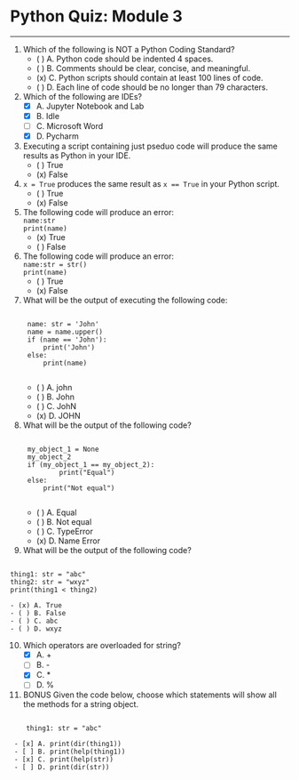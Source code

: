 # Python Quiz: Module 3

---
1. Which of the following is NOT a Python Coding Standard?
    - ( ) A. Python code should be indented 4 spaces.
    - ( ) B. Comments should be clear, concise, and meaningful.
    - (x) C. Python scripts should contain at least 100 lines of code.
    - ( ) D. Each line of code should be no longer than 79 characters.
2.  Which of the following are IDEs?
    - [x] A. Jupyter Notebook and Lab
    - [x] B. Idle
    - [ ] C. Microsoft Word
    - [x] D. Pycharm
3. Executing a script containing just pseduo code will produce the same results as Python in your IDE.
    - ( ) True
    - (x) False
4. `x = True` produces the same result as `x == True` in your Python script.
    - ( ) True
    - (x) False
5. The following code will produce an error:  
    `name:str`  
    `print(name)`  
    - (x) True
    - ( ) False
6. The following code will produce an error:   
    `name:str = str()`  
    `print(name)`  
    - ( ) True
    - (x) False
7. What will be the output of executing the following code: 
    <pre><code>
    name: str = 'John'
    name = name.upper() 
    if (name == 'John'):
        print('John') 
    else:
        print(name)
    </code></pre>
    - ( ) A. john
    - ( ) B. John
    - ( ) C. JohN
    - (x) D. JOHN
8. What will be the output of the following code?
    <pre><code>
    my_object_1 = None
    my_object_2 
    if (my_object_1 == my_object_2):
            print("Equal")
    else:
        print("Not equal")
    </code></pre>
    - ( ) A. Equal  
    - ( ) B. Not equal  
    - ( ) C. TypeError  
    - (x) D. Name Error  
9. What will be the output of the following code?
<pre><code>
thing1: str = "abc"
thing2: str = "wxyz"
print(thing1 < thing2)
</code></pre>
    - (x) A. True 
    - ( ) B. False 
    - ( ) C. abc  
    - ( ) D. wxyz  
10. Which operators are overloaded for string?  
    - [x] A. +
    - [ ] B. -
    - [x] C. *
    - [ ] D. %
11. BONUS Given the code below, choose which statements will show all the methods for a string object.
<pre><code>
    thing1: str = "abc"
</code></pre>

     - [x] A. print(dir(thing1))
     - [ ] B. print(help(thing1))
     - [x] C. print(help(str))
     - [ ] D. print(dir(str))